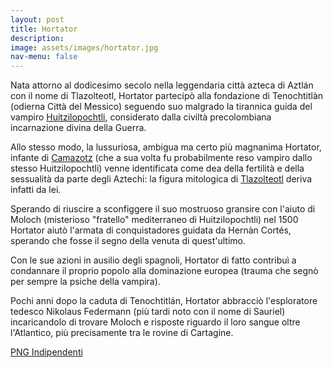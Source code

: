 ```yaml
---
layout: post
title: Hortator
description:
image: assets/images/hortator.jpg
nav-menu: false
---
```


Nata attorno al dodicesimo secolo nella leggendaria città azteca di Aztlán con il nome di Tlazolteotl, Hortator partecipò alla fondazione di Tenochtitlàn (odierna Città del Messico) seguendo suo malgrado la tirannica guida del vampiro [Huitzilopochtli](https://it.wikipedia.org/wiki/Huitzilopochtli), considerato dalla civiltà precolombiana incarnazione divina della Guerra.

Allo stesso modo, la lussuriosa, ambigua ma certo più magnanima Hortator, infante di [Camazotz](https://it.wikipedia.org/wiki/Camazotz) (che a sua volta fu probabilmente reso vampiro dallo stesso Huitzilopochtli) venne identificata come dea della fertilità e della sessualità da parte degli Aztechi: la figura mitologica di [Tlazolteotl](https://it.wikipedia.org/wiki/Tlazolteotl) deriva infatti da lei.

Sperando di riuscire a sconfiggere il suo mostruoso gransire con l'aiuto di Moloch (misterioso "fratello" mediterraneo di Huitzilopochtli) nel 1500 Hortator aiutò l'armata di conquistadores guidata da Hernàn Cortés, sperando che fosse il segno della venuta di quest'ultimo.

Con le sue azioni in ausilio degli spagnoli, Hortator di fatto contribuì a condannare il proprio popolo alla dominazione europea (trauma che segnò per sempre la psiche della vampira).

Pochi anni dopo la caduta di Tenochtitlán, Hortator abbracciò l'esploratore tedesco Nikolaus Federmann (più tardi noto con il nome di Sauriel) incaricandolo di trovare Moloch e risposte riguardo il loro sangue oltre l'Atlantico, più precisamente tra le rovine di Cartagine.

<a href="http://xabacadabra.com/cursed-legacy/png-indipendenti.html" class="button back">PNG Indipendenti</a>